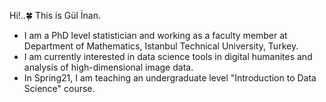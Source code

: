  

Hi!..:four_leaf_clover: This is Gül İnan.   
- I am a PhD level statistician and working as a faculty member 
at Department of Mathematics, Istanbul Technical University, Turkey. 
- I am currently interested in data science tools in digital humanites and analysis of high-dimensional
image data.
- In Spring21, I am teaching an undergraduate level "Introduction to Data Science" course.

 
